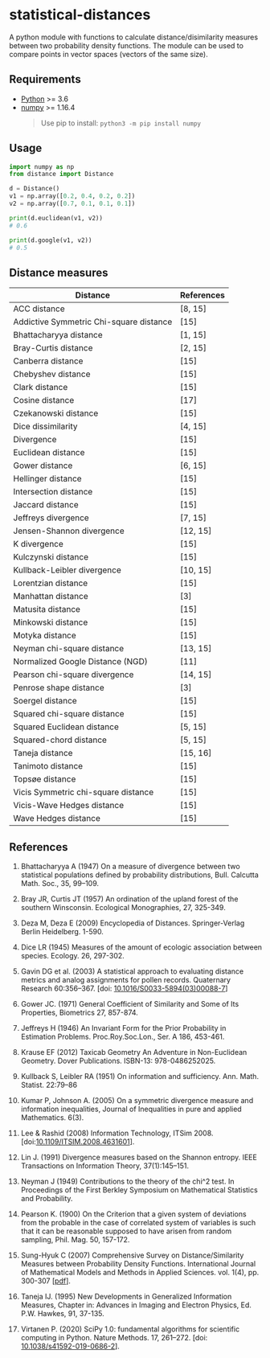 # statistical-distances
A python module with functions to calculate distance/disimilarity measures between two probability density functions. The module can be used to compare points in vector spaces (vectors of the same size).

## Requirements
* [Python](https://www.python.org) >= 3.6
* [numpy](http://www.numpy.org) >= 1.16.4
    > Use pip to install: `python3 -m pip install numpy`

## Usage

```python
import numpy as np
from distance import Distance

d = Distance()
v1 = np.array([0.2, 0.4, 0.2, 0.2])
v2 = np.array([0.7, 0.1, 0.1, 0.1])

print(d.euclidean(v1, v2))
# 0.6

print(d.google(v1, v2))
# 0.5
```

## Distance measures

| Distance | References |
| ----------- | --------- |
| ACC distance | [8, 15] |
| Addictive Symmetric Chi-square distance | [15] |
| Bhattacharyya distance | [1, 15] |
| Bray-Curtis distance | [2, 15] |
| Canberra distance | [15] |
| Chebyshev distance | [15] |
| Clark distance | [15] |
| Cosine distance | [17] |
| Czekanowski distance | [15] |
| Dice dissimilarity | [4, 15] |
| Divergence | [15] |
| Euclidean distance | [15] |
| Gower distance | [6, 15] |
| Hellinger distance | [15] |
| Intersection distance | [15] |
| Jaccard distance | [15] |
| Jeffreys divergence | [7, 15] |
| Jensen-Shannon divergence | [12, 15] |
| K divergence | [15] |
| Kulczynski distance | [15] |
| Kullback-Leibler divergence | [10, 15] |
| Lorentzian distance | [15] |
| Manhattan distance | [3] |
| Matusita distance | [15] |
| Minkowski distance | [15] |
| Motyka distance | [15] |
| Neyman chi-square distance | [13, 15] |
| Normalized Google Distance (NGD) | [11] |
| Pearson chi-square divergence | [14, 15] |
| Penrose shape distance | [3] |
| Soergel distance | [15] |
| Squared chi-square distance | [15] |
| Squared Euclidean distance | [5, 15] |
| Squared-chord distance | [5, 15] |
| Taneja distance | [15, 16] |
| Tanimoto distance | [15] |
| Topsøe distance | [15] |
| Vicis Symmetric chi-square distance | [15] |
| Vicis-Wave Hedges distance | [15] |
| Wave Hedges distance | [15] |


## References

1. Bhattacharyya A (1947) On a measure of divergence between two statistical populations defined by probability distributions, Bull. Calcutta Math. Soc., 35, 99–109.

2. Bray JR, Curtis JT (1957) An ordination of the upland forest of the southern Winsconsin. Ecological Monographies, 27, 325-349.

3. Deza M, Deza E (2009) Encyclopedia of Distances. Springer-Verlag Berlin Heidelberg. 1-590.

4. Dice LR (1945) Measures of the amount of ecologic association between species. Ecology. 26, 297-302.

5. Gavin DG et al. (2003) A statistical approach to evaluating distance metrics and analog assignments for pollen records. Quaternary Research 60:356–367. [doi: [10.1016/S0033-5894(03)00088-7](https://doi.org/10.1016/S0033-5894(03)00088-7)]

6. Gower JC. (1971) General Coefficient of Similarity and Some of Its Properties, Biometrics 27, 857-874.

7. Jeffreys H (1946) An Invariant Form for the Prior Probability in Estimation Problems. Proc.Roy.Soc.Lon., Ser. A 186, 453-461.

8. Krause EF (2012) Taxicab Geometry An Adventure in Non-Euclidean Geometry. Dover Publications. ISBN-13: 978-0486252025.

9. Kullback S, Leibler RA (1951) On information and sufficiency. Ann. Math. Statist. 22:79–86

10. Kumar P, Johnson A. (2005) On a symmetric divergence measure and information inequalities, Journal of Inequalities in pure and applied Mathematics. 6(3).

11. Lee & Rashid (2008) Information Technology, ITSim 2008. [doi:[10.1109/ITSIM.2008.4631601](https://doi.org/10.1109/ITSIM.2008.4631601)].

12. Lin J. (1991) Divergence measures based on the Shannon entropy. IEEE Transactions on Information Theory, 37(1):145–151.

13. Neyman J (1949) Contributions to the theory of the chi^2 test. In Proceedings of the First Berkley Symposium on Mathematical Statistics and Probability.

14. Pearson K. (1900) On the Criterion that a given system of deviations from the probable in the case of correlated system of variables is such that it can be reasonable supposed to have arisen from random sampling, Phil. Mag. 50, 157-172.

15. Sung-Hyuk C (2007) Comprehensive Survey on Distance/Similarity Measures between Probability Density Functions. International Journal of Mathematical Models and Methods in Applied Sciences. vol. 1(4), pp. 300-307 [[pdf](http://www.fisica.edu.uy/~cris/teaching/Cha_pdf_distances_2007.pdf)].

16. Taneja IJ. (1995) New Developments in Generalized Information Measures, Chapter in: Advances in Imaging and Electron Physics, Ed. P.W. Hawkes, 91, 37-135.

17. Virtanen P. (2020) SciPy 1.0: fundamental algorithms for scientific computing in Python. Nature Methods. 17, 261–272. [doi: [10.1038/s41592-019-0686-2](https://doi.org/10.1038/s41592-019-0686-2)].